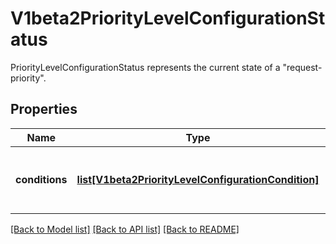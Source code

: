 # V1beta2PriorityLevelConfigurationStatus

PriorityLevelConfigurationStatus represents the current state of a \"request-priority\".
## Properties
Name | Type | Description | Notes
------------ | ------------- | ------------- | -------------
**conditions** | [**list[V1beta2PriorityLevelConfigurationCondition]**](V1beta2PriorityLevelConfigurationCondition.md) | &#x60;conditions&#x60; is the current state of \&quot;request-priority\&quot;. | [optional] 

[[Back to Model list]](../README.md#documentation-for-models) [[Back to API list]](../README.md#documentation-for-api-endpoints) [[Back to README]](../README.md)



